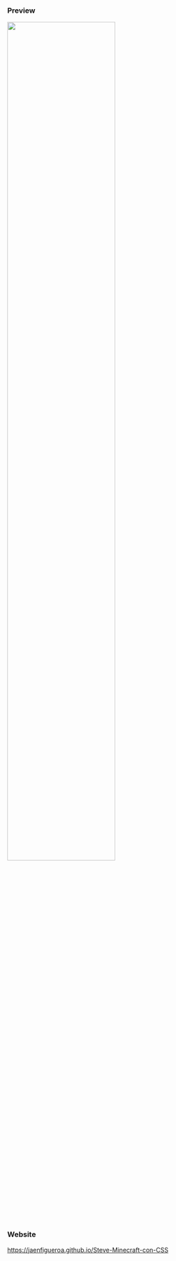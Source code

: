 ### Preview

<div >
  <img src="https://imgur.com/9300UOL" align="center" style="width: 70%" />
</div>

### Website

https://jaenfigueroa.github.io/Steve-Minecraft-con-CSS
